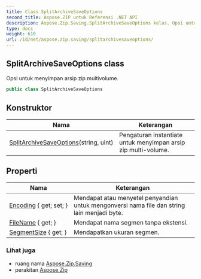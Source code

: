 ```yaml
---
title: Class SplitArchiveSaveOptions
second_title: Aspose.ZIP untuk Referensi .NET API
description: Aspose.Zip.Saving.SplitArchiveSaveOptions kelas. Opsi untuk menyimpan arsip zip multivolume.
type: docs
weight: 610
url: /id/net/aspose.zip.saving/splitarchivesaveoptions/
---
```

## SplitArchiveSaveOptions class

Opsi untuk menyimpan arsip zip multivolume.

```csharp
public class SplitArchiveSaveOptions
```

## Konstruktor

| Nama | Keterangan |
| --- | --- |
| [SplitArchiveSaveOptions](splitarchivesaveoptions/)(string, uint) | Pengaturan instantiate untuk menyimpan arsip zip multi-volume. |

## Properti

| Nama | Keterangan |
| --- | --- |
| [Encoding](../../aspose.zip.saving/splitarchivesaveoptions/encoding/) { get; set; } | Mendapat atau menyetel penyandian untuk mengonversi nama file dan string lain menjadi byte. |
| [FileName](../../aspose.zip.saving/splitarchivesaveoptions/filename/) { get; } | Mendapat nama segmen tanpa ekstensi. |
| [SegmentSize](../../aspose.zip.saving/splitarchivesaveoptions/segmentsize/) { get; } | Mendapatkan ukuran segmen. |

### Lihat juga

* ruang nama [Aspose.Zip.Saving](../../aspose.zip.saving/)
* perakitan [Aspose.Zip](../../)


